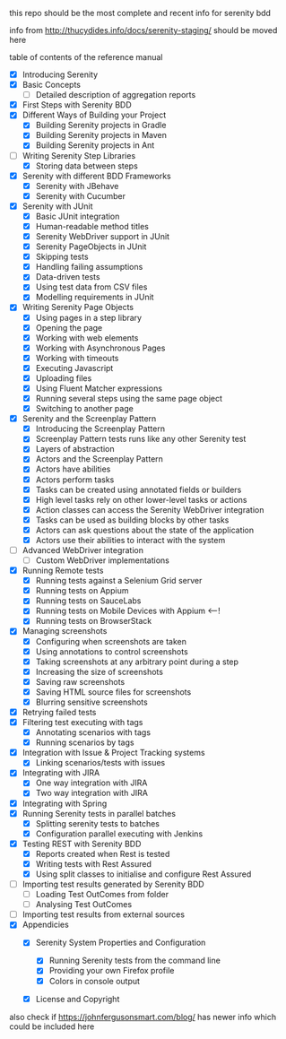 this repo should be the most complete and recent info for serenity bdd
 
info from http://thucydides.info/docs/serenity-staging/ should be moved here   

table of contents of the reference manual
- [x] Introducing Serenity
- [x] Basic Concepts
  - [ ] Detailed description of aggregation reports <!-- seems to not be present and IMHO shouldn't be here anyway. 
  TODO: maybe move to section about report and living documentation-->
- [X] First Steps with Serenity BDD 
- [x] Different Ways of Building your Project <!-- done junit starter demonstrates maven and gradle -->
  - [x] Building Serenity projects in Gradle
  - [x] Building Serenity projects in Maven
  - [x] Building Serenity projects in Ant <!-- obsolete --> 
- [ ] Writing Serenity Step Libraries <!-- TODO all moved to "working with step libraries"? -->
  - [X] Storing data between steps <!-- Serenity.setSessionVariable is missing in the new docs, @Shared is used instead -->
- [x] Serenity with different BDD Frameworks
  - [x] Serenity with JBehave
  - [x] Serenity with Cucumber
- [x] Serenity with JUnit
  - [x] Basic JUnit integration
  - [x] Human-readable method titles
  - [x] Serenity WebDriver support in JUnit
  - [x] Serenity PageObjects in JUnit 
  - [x] Skipping tests
  - [x] Handling failing assumptions
  - [x] Data-driven tests
  - [x] Using test data from CSV files
  - [x] Modelling requirements in JUnit
- [x] Writing Serenity Page Objects
  - [x] Using pages in a step library
  - [x] Opening the page
  - [x] Working with web elements
  - [x] Working with Asynchronous Pages
  - [x] Working with timeouts
  - [x] Executing Javascript
  - [x] Uploading files
  - [x] Using Fluent Matcher expressions
  - [x] Running several steps using the same page object
  - [x] Switching to another page
- [x] Serenity and the Screenplay Pattern
  - [x] Introducing the Screenplay Pattern
  - [x] Screenplay Pattern tests runs like any other Serenity test
  - [x] Layers of abstraction
  - [x] Actors and the Screenplay Pattern
  - [x] Actors have abilities
  - [x] Actors perform tasks
  - [x] Tasks can be created using annotated fields or builders
  - [x] High level tasks rely on other lower-level tasks or actions
  - [x] Action classes can access the Serenity WebDriver integration
  - [x] Tasks can be used as building blocks by other tasks
  - [x] Actors can ask questions about the state of the application
  - [x] Actors use their abilities to interact with the system
- [ ] Advanced WebDriver integration <!-- TODO -->
  - [ ] Custom WebDriver implementations
- [x] Running Remote tests
  - [x] Running tests against a Selenium Grid server
  - [x] Running tests on Appium
  - [x] Running tests on SauceLabs
  - [x] Running tests on Mobile Devices with Appium <--!
  - [x] Running tests on BrowserStack
- [x] Managing screenshots
  - [x] Configuring when screenshots are taken
  - [x] Using annotations to control screenshots
  - [x] Taking screenshots at any arbitrary point during a step
  - [x] Increasing the size of screenshots
  - [x] Saving raw screenshots
  - [x] Saving HTML source files for screenshots
  - [x] Blurring sensitive screenshots
- [x] Retrying failed tests <!-- obsolete, use -Dfailsafe.rerunFailingTestsCount=3 -->
- [x] Filtering test executing with tags <!-- jbehave info missing though, maybe a case of not invented here -->
  - [x] Annotating scenarios with tags
  - [x] Running scenarios by tags 
- [x] Integration with Issue & Project Tracking systems
  - [x] Linking scenarios/tests with issues
- [x] Integrating with JIRA
  - [x] One way integration with JIRA
  - [x] Two way integration with JIRA
- [x] Integrating with Spring
- [x] Running Serenity tests in parallel batches
  - [x] Splitting serenity tests to batches
  - [x] Configuration parallel executing with Jenkins
- [x] Testing REST with Serenity BDD
  - [x] Reports created when Rest is tested
  - [x] Writing tests with Rest Assured
  - [x] Using split classes to initialise and configure Rest Assured
- [ ] Importing test results generated by Serenity BDD <!--TODO -->
  - [ ] Loading Test OutComes from folder
  - [ ] Analysing Test OutComes
- [ ] Importing test results from external sources
- [x] Appendicies
  - [x] Serenity System Properties and Configuration
    - [x] Running Serenity tests from the command line
    - [x] Providing your own Firefox profile
    - [x] Colors in console output
  - [x] License and Copyright <!-- not needed? -->



also check if https://johnfergusonsmart.com/blog/ has newer info which could be included here